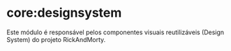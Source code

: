 # core:designsystem

Este módulo é responsável pelos componentes visuais reutilizáveis (Design System) do projeto RickAndMorty.



